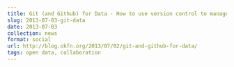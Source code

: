 ```yaml
---
title: Git (and Github) for Data - How to use version control to manage data sets with multiple contributors.
slug: 2013-07-03-git-data
date: 2013-07-03
collection: news
format: social
url: http://blog.okfn.org/2013/07/02/git-and-github-for-data/
tags: open data, collaboration
---
```




